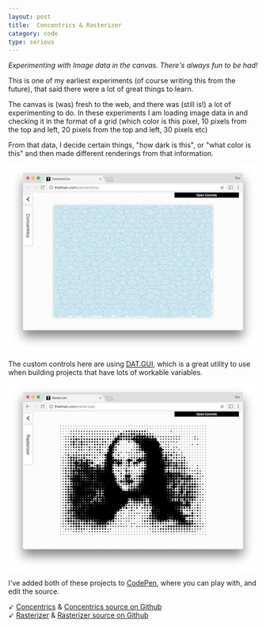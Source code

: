 ```yaml
---
layout: post
title:  Concentrics & Rasterizer
category: code
type: serious
---
```


*Experimenting with Image data in the canvas. There's always fun to be had!*

This is one of my earliest experiments (of course writing this from the future), that said there were a lot of great things to learn.

The canvas is (was) fresh to the web, and there was (still is!) a lot of experimenting to do. In these experiments I am loading image data in and checking it in the format of a grid (which color is this pixel, 10 pixels from the top and left, 20 pixels from the top and left, 30 pixels etc)

From that data, I decide certain things, "how dark is this", or "what color is this" and then made different renderings from that information. 

![Concentrics](/images/concentrics-1.png)

The custom controls here are using [DAT.GUI](http://workshop.chromeexperiments.com/examples/gui/#1--Basic-Usage), which is a great utility to use when building projects that have lots of workable variables.

![Rasterizer.](/images/rasterizer-1.png)

I've added both of these projects to [CodePen](https://codpen.io/tholman), where you can play with, and edit the source.

➶ [Concentrics](http://tholman.com/concentrics) & [Concentrics source on Github](https://github.com/tholman/concentrics)<br>
➶ [Rasterizer](http://tholman.com/rasterizer) & [Rasterizer source on Github](https://github.com/tholman/rasterizer)
